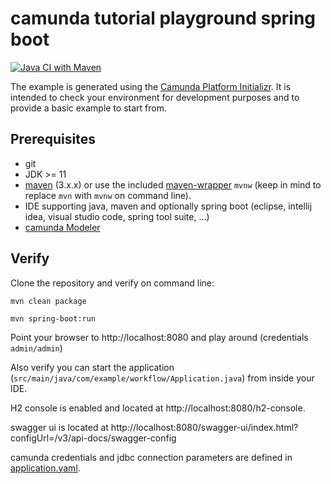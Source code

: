 # camunda tutorial playground spring boot

[![Java CI with Maven](https://github.com/pinguinsquad/camunda-basic-tutorial/actions/workflows/maven.yml/badge.svg)](https://github.com/pinguinsquad/camunda-basic-tutorial/actions/workflows/maven.yml)

The example is generated using the [Camunda Platform Initializr](https://start.camunda.com). It is intended to check your environment for development purposes and to provide a basic example to start from.

## Prerequisites

- git
- JDK >= 11
- [maven](https://maven.apache.org) (3.x.x) or use the included [maven-wrapper](https://github.com/takari/maven-wrapper) `mvnw` (keep in mind to replace `mvn` with `mvnw` on command line).
- IDE supporting java, maven and optionally spring boot (eclipse, intellij idea, visual studio code, spring tool suite, ...)
- [camunda Modeler](https://camunda.com/de/download/modeler/)

## Verify

Clone the repository and verify on command line:

```
mvn clean package
```

```
mvn spring-boot:run
```

Point your browser to http://localhost:8080 and play around (credentials `admin/admin`)

Also verify you can start the application (`src/main/java/com/example/workflow/Application.java`) from inside your IDE.

H2 console is enabled and located at http://localhost:8080/h2-console.

swagger ui is located at http://localhost:8080/swagger-ui/index.html?configUrl=/v3/api-docs/swagger-config

camunda credentials and jdbc connection parameters are defined in [application.yaml](src/main/resources/application.yaml).
